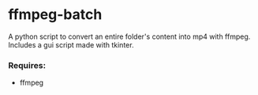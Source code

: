 # ffmpeg-batch
A python script to convert an entire folder's content into mp4 with ffmpeg.  
Includes a gui script made with tkinter.
### Requires:
- ffmpeg
